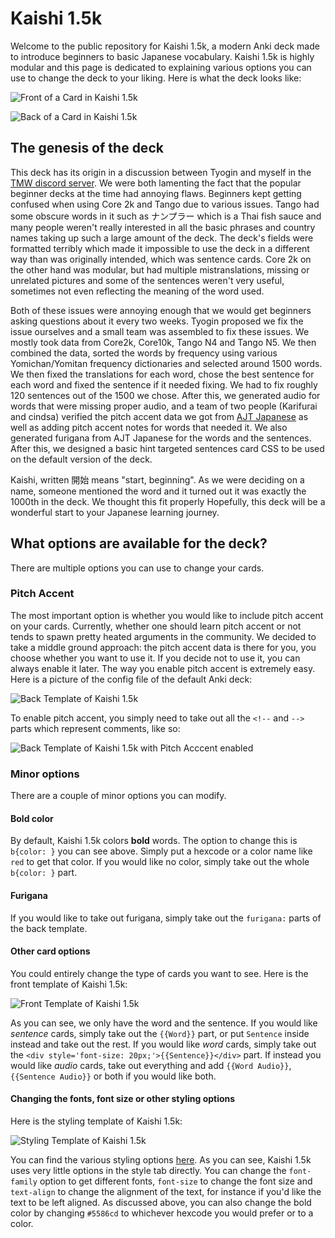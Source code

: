 # Kaishi 1.5k

Welcome to the public repository for Kaishi 1.5k, a modern Anki deck made to introduce beginners to basic Japanese vocabulary. Kaishi 1.5k is highly modular and this page is dedicated to explaining various options you can use to change the deck to your liking. Here is what the deck looks like:

![Front of a Card in Kaishi 1.5k](https://github.com/donkuri/kashi/pics/front-card.png)

![Back of a Card in Kaishi 1.5k](https://github.com/donkuri/kashi/pics/back-card.png)


## The genesis of the deck

This deck has its origin in a discussion between Tyogin and myself in the [TMW discord server](https://learnjapanese.moe/join/). We were both lamenting the fact that the popular beginner decks at the time had annoying flaws. Beginners kept getting confused when using Core 2k and Tango due to various issues. Tango had some obscure words in it such as ナンプラー which is a Thai fish sauce and many people weren't really interested in all the basic phrases and country names taking up such a large amount of the deck. The deck's fields were formatted terribly which made it impossible to use the deck in a different way than was originally intended, which was sentence cards. Core 2k on the other hand was modular, but had multiple mistranslations, missing or unrelated pictures and some of the sentences weren't very useful, sometimes not even reflecting the meaning of the word used.

Both of these issues were annoying enough that we would get beginners asking questions about it every two weeks. Tyogin proposed we fix the issue ourselves and a small team was assembled to fix these issues. We mostly took data from Core2k, Core10k, Tango N4 and Tango N5. We then combined the data, sorted the words by frequency using various Yomichan/Yomitan frequency dictionaries and selected around 1500 words. We then fixed the translations for each word, chose the best sentence for each word and fixed the sentence if it needed fixing. We had to fix roughly 120 sentences out of the 1500 we chose. After this, we generated audio for words that were missing proper audio, and a team of two people (Karifurai and cindsa) verified the pitch accent data we got from [AJT Japanese](https://ankiweb.net/shared/info/1344485230) as well as adding pitch accent notes for words that needed it. We also generated furigana from AJT Japanese for the words and the sentences. After this, we designed a basic hint targeted sentences card CSS to be used on the default version of the deck.

Kaishi, written 開始 means "start, beginning". As we were deciding on a name, someone mentioned the word and it turned out it was exactly the 1000th in the deck. We thought this fit properly Hopefully, this deck will be a wonderful start to your Japanese learning journey.

## What options are available for the deck?

There are multiple options you can use to change your cards.

### Pitch Accent

The most important option is whether you would like to include pitch accent on your cards. Currently, whether one should learn pitch accent or not tends to spawn pretty heated arguments in the community. We decided to take a middle ground approach: the pitch accent data is there for you, you choose whether you want to use it. If you decide not to use it, you can always enable it later. The way you enable pitch accent is extremely easy. Here is a picture of the config file of the default Anki deck:

![Back Template of Kaishi 1.5k](https://github.com/donkuri/kashi/pics/back-template.png)

To enable pitch accent, you simply need to take out all the `<!--` and `-->` parts which represent comments, like so: 

![Back Template of Kaishi 1.5k with Pitch Acccent enabled](https://github.com/donkuri/kashi/pics/back-template-pitch.png)

### Minor options

There are a couple of minor options you can modify.

#### Bold color
By default, Kaishi 1.5k colors **bold** words. The option to change this is `b{color: }` you can see above. Simply put a hexcode or a color name like `red` to get that color. If you would like no color, simply take out the whole `b{color: }` part.

#### Furigana
If you would like to take out furigana, simply take out the `furigana:` parts of the back template.

#### Other card options

You could entirely change the type of cards you want to see. Here is the front template of Kaishi 1.5k:

![Front Template of Kaishi 1.5k](https://github.com/donkuri/kashi/pics/front-template.png)

As you can see, we only have the word and the sentence. If you would like *sentence* cards, simply take out the `{{Word}}` part, or put `Sentence` inside instead and take out the rest. If you would like *word* cards, simply take out the `<div style='font-size: 20px;'>{{Sentence}}</div>` part. If instead you would like *audio* cards, take out everything and add `{{Word Audio}}`, `{{Sentence Audio}}` or both if you would like both.

#### Changing the fonts, font size or other styling options

Here is the styling template of Kaishi 1.5k:

![Styling Template of Kaishi 1.5k](https://github.com/donkuri/kashi/pics/styling-template.png)

You can find the various styling options [here](https://docs.ankiweb.net/templates/styling.html). As you can see, Kaishi 1.5k uses very little options in the style tab directly. You can change the `font-family` option to get different fonts, `font-size` to change the font size and `text-align` to change the alignment of the text, for instance if you'd like the text to be left aligned. As discussed above, you can also change the bold color by changing `#5586cd` to whichever hexcode you would prefer or to a color.












